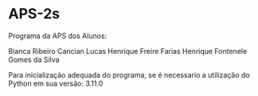 # APS-2s
Programa da APS dos Alunos:

  Bianca Ribeiro Cancian
  Lucas Henrique Freire Farias
  Henrique Fontenele Gomes da Silva
  
Para inicialização adequada do programa, se é necessario a utilização do Python em sua versão: 3.11.0
